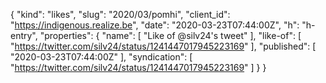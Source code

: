 {
  "kind": "likes",
  "slug": "2020/03/pomhi",
  "client_id": "https://indigenous.realize.be",
  "date": "2020-03-23T07:44:00Z",
  "h": "h-entry",
  "properties": {
    "name": [
      "Like of @silv24's tweet"
    ],
    "like-of": [
      "https://twitter.com/silv24/status/1241447017945223169"
    ],
    "published": [
      "2020-03-23T07:44:00Z"
    ],
    "syndication": [
      "https://twitter.com/silv24/status/1241447017945223169"
    ]
  }
}
